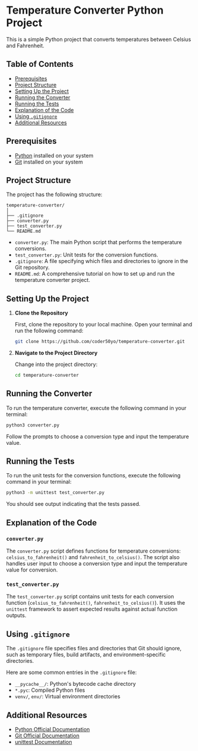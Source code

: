 # Temperature Converter Python Project

This is a simple Python project that converts temperatures between Celsius and Fahrenheit.

## Table of Contents

- [Prerequisites](#prerequisites)
- [Project Structure](#project-structure)
- [Setting Up the Project](#setting-up-the-project)
- [Running the Converter](#running-the-converter)
- [Running the Tests](#running-the-tests)
- [Explanation of the Code](#explanation-of-the-code)
- [Using `.gitignore`](#using-gitignore)
- [Additional Resources](#additional-resources)

## Prerequisites

- [Python](https://www.python.org/downloads/) installed on your system
- [Git](https://git-scm.com/downloads) installed on your system

## Project Structure

The project has the following structure:

```
temperature-converter/
│
├── .gitignore
├── converter.py
├── test_converter.py
└── README.md
```

- `converter.py`: The main Python script that performs the temperature conversions.
- `test_converter.py`: Unit tests for the conversion functions.
- `.gitignore`: A file specifying which files and directories to ignore in the Git repository.
- `README.md`: A comprehensive tutorial on how to set up and run the temperature converter project.

## Setting Up the Project

1. **Clone the Repository**

   First, clone the repository to your local machine. Open your terminal and run the following command:

   ```sh
   git clone https://github.com/coder50yo/temperature-converter.git
   ```

2. **Navigate to the Project Directory**

   Change into the project directory:

   ```sh
   cd temperature-converter
   ```

## Running the Converter

To run the temperature converter, execute the following command in your terminal:

```sh
python3 converter.py
```

Follow the prompts to choose a conversion type and input the temperature value.

## Running the Tests

To run the unit tests for the conversion functions, execute the following command in your terminal:

```sh
python3 -m unittest test_converter.py
```

You should see output indicating that the tests passed.

## Explanation of the Code

### `converter.py`

The `converter.py` script defines functions for temperature conversions: `celsius_to_fahrenheit()` and `fahrenheit_to_celsius()`. The script also handles user input to choose a conversion type and input the temperature value for conversion.

### `test_converter.py`

The `test_converter.py` script contains unit tests for each conversion function (`celsius_to_fahrenheit()`, `fahrenheit_to_celsius()`). It uses the `unittest` framework to assert expected results against actual function outputs.

## Using `.gitignore`

The `.gitignore` file specifies files and directories that Git should ignore, such as temporary files, build artifacts, and environment-specific directories.

Here are some common entries in the `.gitignore` file:

- `__pycache__/`: Python's bytecode cache directory
- `*.pyc`: Compiled Python files
- `venv/`, `env/`: Virtual environment directories

## Additional Resources

- [Python Official Documentation](https://docs.python.org/3/)
- [Git Official Documentation](https://git-scm.com/doc)
- [unittest Documentation](https://docs.python.org/3/library/unittest.html)